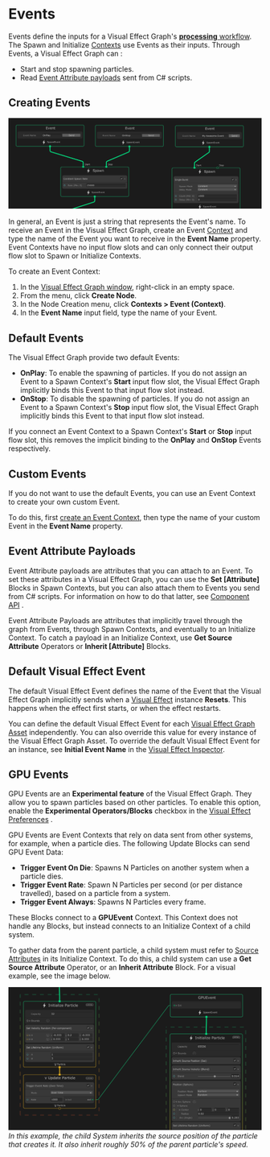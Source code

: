 # Events

Events define the inputs for a Visual Effect Graph's [**processing** workflow](GraphLogicAndPhilosophy.md#processing-workflow-(vertical-logic)). The Spawn and Initialize [Contexts](Contexts.md) use Events as their inputs. Through Events, a Visual Effect Graph can :

* Start and stop spawning particles.
* Read [Event Attribute payloads](#eventattribute-payloads) sent from C# scripts.

## Creating Events

![](Images/EventContexts.png)

In general, an Event is just a string that represents the Event's name. To receive an Event in the Visual Effect Graph, create an Event [Context](Contexts.md) and type the name of the Event you want to receive in the **Event Name** property. Event Contexts have no input flow slots and can only connect their output flow slot to Spawn or Initialize Contexts.

To create an Event Context:

1. In the [Visual Effect Graph window](VisualEffectGraphWindow.md), right-click in an empty space.
2. From the menu, click **Create Node**.
3. In the Node Creation menu, click **Contexts > Event (Context)**.
4. In the **Event Name** input field, type the name of your Event.

## Default Events

The Visual Effect Graph provide two default Events:

* **OnPlay**: To enable the spawning of particles. If you do not assign an Event to a Spawn Context's **Start** input flow slot, the Visual Effect Graph implicitly binds this Event to that input flow slot instead.
* **OnStop**: To disable the spawning of particles. If you do not assign an Event to a Spawn Context's **Stop** input flow slot, the Visual Effect Graph implicitly binds this Event to that input flow slot instead.

If you connect an Event Context to a Spawn Context's **Start** or **Stop** input flow slot, this removes the implicit binding to the **OnPlay** and **OnStop** Events respectively.

## Custom Events

If you do not want to use the default Events, you can use an Event Context to create your own custom Event.

To do this, first [create an Event Context](#creating-events), then type the name of your custom Event in the **Event Name** property.

<a name="event-attribute-payloads"></a>

## Event Attribute Payloads

Event Attribute payloads are attributes that you can attach to an Event. To set these attributes in a Visual Effect Graph, you can use the **Set [Attribute]** Blocks in Spawn Contexts, but you can also attach them to Events you send from C# scripts. For information on how to do that latter, see [Component API](ComponentAPI.md#event-attributes) .

Event Attribute Payloads are attributes that implicitly travel through the graph from Events, through Spawn Contexts, and eventually to an Initialize Context. To catch a payload in an Initialize Context, use **Get Source Attribute** Operators or **Inherit [Attribute]** Blocks.

## Default Visual Effect Event

The default Visual Effect Event defines the name of the Event that the Visual Effect Graph implicitly sends when a [Visual Effect](VisualEffectComponent.md) instance **Resets**. This happens when the effect first starts, or when the effect restarts.

You can define the default Visual Effect Event for each [Visual Effect Graph Asset](VisualEffectGraphAsset.md) independently. You can also override this value for every instance of the Visual Effect Graph Asset. To override the default Visual Effect Event for an instance, see **Initial Event Name** in the [Visual Effect Inspector](VisualEffectComponent.md).

## GPU Events

GPU Events are an **Experimental feature** of the Visual Effect Graph. They allow you to spawn particles based on other particles. To enable this option, enable the **Experimental Operators/Blocks** checkbox in the [Visual Effect Preferences](VisualEffectPreferences.md) .

GPU Events are Event Contexts that rely on data sent from other systems, for example, when a particle dies. The following Update Blocks can send GPU Event Data:

* **Trigger Event On Die**:  Spawns N Particles on another system when a particle dies.
* **Trigger Event Rate**: Spawn N Particles per second (or per distance travelled), based on a particle from a system.
* **Trigger Event Always**:  Spawns N Particles every frame.

These Blocks connect to a **GPUEvent** Context. This Context does not handle any Blocks, but instead connects to an Initialize Context of a child system.

To gather data from the parent particle, a child system must refer to [Source Attributes](Attributes.md) in its Initialize Context. To do this, a child system can use a **Get Source Attribute** Operator, or an **Inherit Attribute** Block. For a visual example, see the image below.

![](Images/GPUEvent.png)*In this example, the child System inherits the source position of the particle that creates it. It also inherit roughly 50% of the parent particle's speed.*

